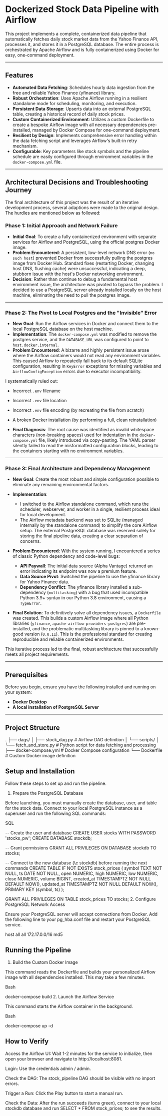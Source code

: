 # Dockerized Stock Data Pipeline with Airflow

This project implements a complete, containerized data pipeline that automatically fetches daily stock market data from the Yahoo Finance API, processes it, and stores it in a PostgreSQL database. The entire process is orchestrated by Apache Airflow and is fully containerized using Docker for easy, one-command deployment.

---

## Features

- **Automated Data Fetching**: Schedules hourly data ingestion from the free and reliable Yahoo Finance (yfinance) library.  
- **Robust Orchestration**: Uses Apache Airflow running in a resilient standalone mode for scheduling, monitoring, and execution.  
- **Persistent Data Storage**: Upserts data into an external PostgreSQL table, creating a historical record of daily stock prices.  
- **Custom Containerized Environment**: Utilizes a custom Dockerfile to create a bespoke Airflow image with all necessary dependencies pre-installed, managed by Docker Compose for one-command deployment.  
- **Resilient by Design**: Implements comprehensive error handling within the data fetching script and leverages Airflow's built-in retry mechanism.  
- **Configurable**: Key parameters like stock symbols and the pipeline schedule are easily configured through environment variables in the `docker-compose.yml` file.  

---

## Architectural Decisions and Troubleshooting Journey

The final architecture of this project was the result of an iterative development process, several adaptions were made to the original design. The hurdles are mentioned below as followed:

### Phase 1: Initial Approach and Network Failure

- **Initial Goal**: To create a fully containerized environment with separate services for Airflow and PostgreSQL, using the official postgres Docker image.  
- **Problem Encountered**: A persistent, low-level network DNS error (`no such host`) prevented Docker from successfully pulling the postgres image from Docker Hub. Standard fixes (restarting Docker, changing host DNS, flushing cache) were unsuccessful, indicating a deep, stubborn issue with the host's Docker networking environment.  
- **Decision**: Rather than continue to debug a fundamental host environment issue, the architecture was pivoted to bypass the problem. I decided to use a PostgreSQL server already installed locally on the host machine, eliminating the need to pull the postgres image.  

---

### Phase 2: The Pivot to Local Postgres and the "Invisible" Error

- **New Goal**: Run the Airflow services in Docker and connect them to the local PostgreSQL database on the host machine.  
- **Implementation**: The `docker-compose.yml` was modified to remove the postgres service, and the `DATABASE_URL` was configured to point to `host.docker.internal`.  
- **Problem Encountered**: A bizarre and highly persistent issue arose where the Airflow containers would not read any environment variables. This caused Airflow to repeatedly fall back to its default SQLite configuration, resulting in `KeyError` exceptions for missing variables and `AirflowConfigException` errors due to executor incompatibility.  

I systematically ruled out:
  - Incorrect `.env` filename  
  - Incorrect `.env` file location  
  - Incorrect `.env` file encoding (by recreating the file from scratch)  
  - A broken Docker installation (by performing a full, clean reinstallation)  

- **Final Diagnosis**: The root cause was identified as invalid whitespace characters (non-breaking spaces) used for indentation in the `docker-compose.yml` file, likely introduced via copy-pasting. The YAML parser silently failed to read the misformatted configuration blocks, leading to the containers starting with no environment variables.  

---

### Phase 3: Final Architecture and Dependency Management

- **New Goal**: Create the most robust and simple configuration possible to eliminate any remaining environmental factors.  
- **Implementation**:  
  - I switched to the Airflow standalone command, which runs the scheduler, webserver, and worker in a single, resilient process ideal for local development.  
  - The Airflow metadata backend was set to SQLite (managed internally by the standalone command) to simplify the core Airflow setup. The external PostgreSQL database was reserved solely for storing the final pipeline data, creating a clear separation of concerns.  

- **Problem Encountered**: With the system running, I encountered a series of classic Python dependency and code-level bugs:  
  - **API Paywall**: The initial data source (Alpha Vantage) returned an error indicating its endpoint was now a premium feature.  
  - **Data Source Pivot**: Switched the pipeline to use the yfinance library for Yahoo Finance data.  
  - **Dependency Conflict**: The yfinance library installed a sub-dependency (`multitasking`) with a bug that used incompatible Python 3.9+ syntax in our Python 3.8 environment, causing a `TypeError`.  

- **Final Solution**: To definitively solve all dependency issues, a `Dockerfile` was created. This builds a custom Airflow image where all Python libraries (`yfinance`, `apache-airflow-providers-postgres`) are pre-installed, and the problematic multitasking library is pinned to a known-good version (`0.0.11`). This is the professional standard for creating reproducible and reliable containerized environments.  

This iterative process led to the final, robust architecture that successfully meets all project requirements.  

---

## Prerequisites

Before you begin, ensure you have the following installed and running on your system:

- **Docker Desktop**  
- **A local installation of PostgreSQL Server**  

---

## Project Structure
.
├── dags/
│   ├── stock_dag.py             # Airflow DAG definition
│   └── scripts/
│       └── fetch_and_store.py   # Python script for data fetching and processing
├── docker-compose.yml           # Docker Compose configuration
└── Dockerfile                   # Custom Docker image definition

## Setup and Installation
Follow these steps to set up and run the pipeline.

1. Prepare the PostgreSQL Database

Before launching, you must manually create the database, user, and table for the stock data. Connect to your local PostgreSQL instance as a superuser and run the following SQL commands:

SQL

-- Create the user and database
CREATE USER stocks WITH PASSWORD 'stocks_pw';
CREATE DATABASE stockdb;

-- Grant permissions
GRANT ALL PRIVILEGES ON DATABASE stockdb TO stocks;

-- Connect to the new database (\c stockdb) before running the next commands
CREATE TABLE IF NOT EXISTS stock_prices (
  symbol      TEXT        NOT NULL,
  ts          DATE        NOT NULL,
  open        NUMERIC,
  high        NUMERIC,
  low         NUMERIC,
  close       NUMERIC,
  volume      BIGINT,
  created_at  TIMESTAMPTZ NOT NULL DEFAULT NOW(),
  updated_at  TIMESTAMPTZ NOT NULL DEFAULT NOW(),
  PRIMARY KEY (symbol, ts)
);

GRANT ALL PRIVILEGES ON TABLE stock_prices TO stocks;
2. Configure PostgreSQL Network Access

Ensure your PostgreSQL server will accept connections from Docker. Add the following line to your pg_hba.conf file and restart your PostgreSQL service.

host    all             all             172.17.0.0/16           md5

## Running the Pipeline
1. Build the Custom Docker Image

This command reads the Dockerfile and builds your personalized Airflow image with all dependencies installed. This may take a few minutes.

Bash

docker-compose build
2. Launch the Airflow Service

This command starts the Airflow container in the background.

Bash

docker-compose up -d

## How to Verify
Access the Airflow UI: Wait 1-2 minutes for the service to initialize, then open your browser and navigate to http://localhost:8081.

Login: Use the credentials admin / admin.

Check the DAG: The stock_pipeline DAG should be visible with no import errors.

Trigger a Run: Click the Play button to start a manual run.

Check the Data: After the run succeeds (turns green), connect to your local stockdb database and run SELECT * FROM stock_prices; to see the results.
